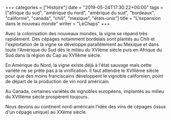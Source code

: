 +++
categories = ["Histoire"]
date = "2019-05-24T17:30:22+00:00"
tags = ["afrique du sud", "amérique du nord", "amérique du sud", "bordeaux", "californie", "canada", "chili", "mexique", "états-unis"] 
title = "L'expansion dans le nouveau monde"
writer = "LeChaps"
+++

Avec la colonisation des nouveaux mondes, la vigne se répand très rapidement. Des cépages notamment bordelais sont plantés au Chili et l'exploitation de la vigne se développe parallèlement au Mexique et dans toute l'Amérique du Sud dès le milieu du XVIème siècle puis en Afrique du Sud dans la région du Cap au XVIIème siècle.  

En Amérique du Nord, la vigne existe déjà à l'état sauvage mais cette variété ne se prête pas à la vinification. Il faut attendre le XVIIIème siècle pour que des moins franciscains développent le vignoble californien, point de départ de la production de vin nord américain.  

Au Canada,  certaines variétés de vignobles européens, implantés au milieu du XVIIIème siècle prospèrent toujours.  

Nous devons au continent nord-américain l'idée des vins de cépages (issus d'un cépage unique) au XXème siècle.
